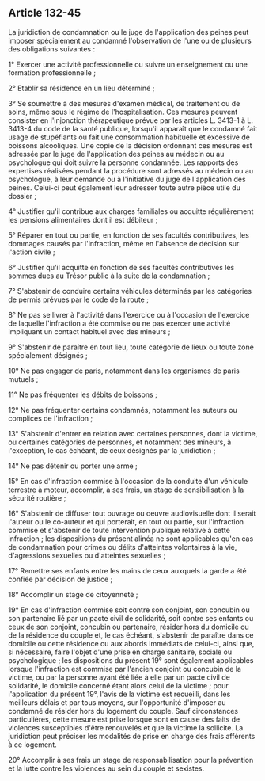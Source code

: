 Article 132-45
----
La juridiction de condamnation ou le juge de l'application des peines peut
imposer spécialement au condamné l'observation de l'une ou de plusieurs des
obligations suivantes :

1° Exercer une activité professionnelle ou suivre un enseignement ou une
formation professionnelle ;

2° Etablir sa résidence en un lieu déterminé ;

3° Se soumettre à des mesures d'examen médical, de traitement ou de soins, même
sous le régime de l'hospitalisation. Ces mesures peuvent consister en
l'injonction thérapeutique prévue par les articles L. 3413-1 à L. 3413-4 du code
de la santé publique, lorsqu'il apparaît que le condamné fait usage de
stupéfiants ou fait une consommation habituelle et excessive de boissons
alcooliques. Une copie de la décision ordonnant ces mesures est adressée par le
juge de l'application des peines au médecin ou au psychologue qui doit suivre la
personne condamnée. Les rapports des expertises réalisées pendant la procédure
sont adressés au médecin ou au psychologue, à leur demande ou à l'initiative du
juge de l'application des peines. Celui-ci peut également leur adresser toute
autre pièce utile du dossier ;

4° Justifier qu'il contribue aux charges familiales ou acquitte régulièrement
les pensions alimentaires dont il est débiteur ;

5° Réparer en tout ou partie, en fonction de ses facultés contributives, les
dommages causés par l'infraction, même en l'absence de décision sur l'action
civile ;

6° Justifier qu'il acquitte en fonction de ses facultés contributives les sommes
dues au Trésor public à la suite de la condamnation ;

7° S'abstenir de conduire certains véhicules déterminés par les catégories de
permis prévues par le code de la route ;

8° Ne pas se livrer à l'activité dans l'exercice ou à l'occasion de l'exercice
de laquelle l'infraction a été commise ou ne pas exercer une activité impliquant
un contact habituel avec des mineurs ;

9° S'abstenir de paraître en tout lieu, toute catégorie de lieux ou toute zone
spécialement désignés ;

10° Ne pas engager de paris, notamment dans les organismes de paris mutuels ;

11° Ne pas fréquenter les débits de boissons ;

12° Ne pas fréquenter certains condamnés, notamment les auteurs ou complices de
l'infraction ;

13° S'abstenir d'entrer en relation avec certaines personnes, dont la victime,
ou certaines catégories de personnes, et notamment des mineurs, à l'exception,
le cas échéant, de ceux désignés par la juridiction ;

14° Ne pas détenir ou porter une arme ;

15° En cas d'infraction commise à l'occasion de la conduite d'un véhicule
terrestre à moteur, accomplir, à ses frais, un stage de sensibilisation à la
sécurité routière ;

16° S'abstenir de diffuser tout ouvrage ou oeuvre audiovisuelle dont il serait
l'auteur ou le co-auteur et qui porterait, en tout ou partie, sur l'infraction
commise et s'abstenir de toute intervention publique relative à cette infraction
; les dispositions du présent alinéa ne sont applicables qu'en cas de
condamnation pour crimes ou délits d'atteintes volontaires à la vie,
d'agressions sexuelles ou d'atteintes sexuelles ;

17° Remettre ses enfants entre les mains de ceux auxquels la garde a été confiée
par décision de justice ;

18° Accomplir un stage de citoyenneté ;

19° En cas d'infraction commise soit contre son conjoint, son concubin ou son
partenaire lié par un pacte civil de solidarité, soit contre ses enfants ou ceux
de son conjoint, concubin ou partenaire, résider hors du domicile ou de la
résidence du couple et, le cas échéant, s'abstenir de paraître dans ce domicile
ou cette résidence ou aux abords immédiats de celui-ci, ainsi que, si
nécessaire, faire l'objet d'une prise en charge sanitaire, sociale ou
psychologique ; les dispositions du présent 19° sont également applicables
lorsque l'infraction est commise par l'ancien conjoint ou concubin de la
victime, ou par la personne ayant été liée à elle par un pacte civil de
solidarité, le domicile concerné étant alors celui de la victime ; pour
l'application du présent 19°, l'avis de la victime est recueilli, dans les
meilleurs délais et par tous moyens, sur l'opportunité d'imposer au condamné de
résider hors du logement du couple. Sauf circonstances particulières, cette
mesure est prise lorsque sont en cause des faits de violences susceptibles
d'être renouvelés et que la victime la sollicite. La juridiction peut préciser
les modalités de prise en charge des frais afférents à ce logement.

20° Accomplir à ses frais un stage de responsabilisation pour la prévention et
la lutte contre les violences au sein du couple et sexistes.
